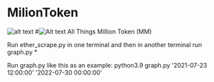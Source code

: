 # MilionToken
![alt text](https://www.google.com/url?sa=i&url=https%3A%2F%2Fwww.milliontoken.org%2F&psig=AOvVaw0dv0CbK_HoIm-3a4wqiX4o&ust=1627405620665000&source=images&cd=vfe&ved=0CAsQjRxqFwoTCODf4cGcgfICFQAAAAAdAAAAABAD)
#![Alt text](relative/path/to/img.jpg?raw=true "Title")
All Things Million Token (MM)

Run ether_scrape.py in one terminal and then in another terminal run graph.py *

Run graph.py like this as an example:
  python3.9 graph.py '2021-07-23 12:00:00' '2022-07-30 00:00:00'


